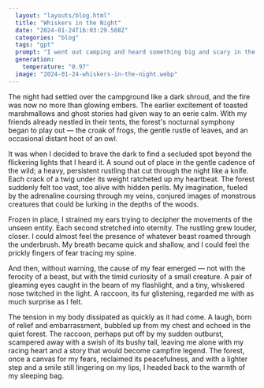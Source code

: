 ```yaml
---
  layout: "layouts/blog.html"
  title: "Whiskers in the Night"
  date: "2024-01-24T16:03:29.508Z"
  categories: "blog"
  tags: "gpt"
  prompt: "I went out camping and heard something big and scary in the woods\r\nbuild up suspense\r\nturns out is was a small and cute animal\r\nadd some relief"
  generation: 
    temperature: "0.97"
  image: "2024-01-24-whiskers-in-the-night.webp"
---
```

The night had settled over the campground like a dark shroud, and the fire was now no more than glowing embers. The earlier excitement of toasted marshmallows and ghost stories had given way to an eerie calm. With my friends already nestled in their tents, the forest's nocturnal symphony began to play out — the croak of frogs, the gentle rustle of leaves, and an occasional distant hoot of an owl.

It was when I decided to brave the dark to find a secluded spot beyond the flickering lights that I heard it. A sound out of place in the gentle cadence of the wild; a heavy, persistent rustling that cut through the night like a knife. Each crack of a twig under its weight ratcheted up my heartbeat. The forest suddenly felt too vast, too alive with hidden perils. My imagination, fueled by the adrenaline coursing through my veins, conjured images of monstrous creatures that could be lurking in the depths of the woods.

Frozen in place, I strained my ears trying to decipher the movements of the unseen entity. Each second stretched into eternity. The rustling grew louder, closer. I could almost feel the presence of whatever beast roamed through the underbrush. My breath became quick and shallow, and I could feel the prickly fingers of fear tracing my spine.

And then, without warning, the cause of my fear emerged — not with the ferocity of a beast, but with the timid curiosity of a small creature. A pair of gleaming eyes caught in the beam of my flashlight, and a tiny, whiskered nose twitched in the light. A raccoon, its fur glistening, regarded me with as much surprise as I felt. 

The tension in my body dissipated as quickly as it had come. A laugh, born of relief and embarrassment, bubbled up from my chest and echoed in the quiet forest. The raccoon, perhaps put off by my sudden outburst, scampered away with a swish of its bushy tail, leaving me alone with my racing heart and a story that would become campfire legend. The forest, once a canvas for my fears, reclaimed its peacefulness, and with a lighter step and a smile still lingering on my lips, I headed back to the warmth of my sleeping bag.
